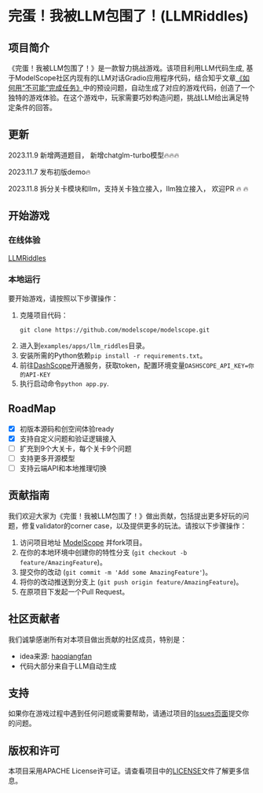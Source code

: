 # 完蛋！我被LLM包围了！(LLMRiddles)

## 项目简介

《完蛋！我被LLM包围了！》是一款智力挑战游戏。该项目利用LLM代码生成, 基于ModelScope社区内现有的LLM对话Gradio应用程序代码，结合知乎文章[《如何用“不可能”完成任务》](https://zhuanlan.zhihu.com/p/665393240)中的预设问题，自动生成了对应的游戏代码，创造了一个独特的游戏体验。在这个游戏中，玩家需要巧妙构造问题，挑战LLM给出满足特定条件的回答。

## 更新

2023.11.9 新增两道题目， 新增chatglm-turbo模型🔥🔥🔥

2023.11.7 发布初版demo🔥

2023.11.8 拆分关卡模块和llm，支持关卡独立接入，llm独立接入， 欢迎PR 🔥 🔥

## 开始游戏

### 在线体验

[LLMRiddles](https://modelscope.cn/studios/LLMRiddles/LLMRiddles/summary)

### 本地运行

要开始游戏，请按照以下步骤操作：

1. 克隆项目代码：
   ```
   git clone https://github.com/modelscope/modelscope.git
   ```
2. 进入到`examples/apps/llm_riddles`目录。
3. 安装所需的Python依赖`pip install -r requirements.txt`。
4. 前往[DashScope](https://dashscope.aliyun.com/)开通服务，获取token，配置环境变量`DASHSCOPE_API_KEY=你的API-KEY`
5. 执行启动命令`python app.py`.

## RoadMap

- [x] 初版本源码和创空间体验ready
- [x] 支持自定义问题和验证逻辑接入
- [ ] 扩充到9个大关卡，每个关卡9个问题
- [ ] 支持更多开源模型
- [ ] 支持云端API和本地推理切换

## 贡献指南

我们欢迎大家为《完蛋！我被LLM包围了！》做出贡献，包括提出更多好玩的问题，修复validator的corner case，以及提供更多的玩法。请按以下步骤操作：

1. 访问项目地址 [ModelScope](https://github.com/modelscope/modelscope) 并fork项目。
2. 在你的本地环境中创建你的特性分支 (`git checkout -b feature/AmazingFeature`)。
3. 提交你的改动 (`git commit -m 'Add some AmazingFeature'`)。
4. 将你的改动推送到分支上 (`git push origin feature/AmazingFeature`)。
5. 在原项目下发起一个Pull Request。

## 社区贡献者

我们诚挚感谢所有对本项目做出贡献的社区成员，特别是：

- idea来源: [haoqiangfan](https://www.zhihu.com/people/haoqiang-fan)
- 代码大部分来自于LLM自动生成

## 支持

如果你在游戏过程中遇到任何问题或需要帮助，请通过项目的[Issues页面](https://github.com/modelscope/modelscope/issues)提交你的问题。

## 版权和许可

本项目采用APACHE License许可证。请查看项目中的[LICENSE](https://github.com/modelscope/modelscope/blob/main/LICENSE)文件了解更多信息。
